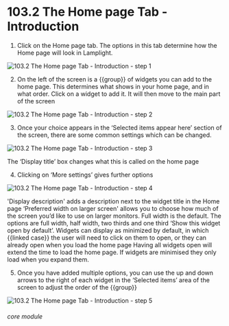 # 103.2 The Home page Tab - Introduction

1. Click on the Home page tab.
The options in this tab determine how the Home page will look in Lamplight.

![103.2 The Home page Tab - Introduction - step 1](103.2_The_Home_page_Tab_-_Introduction_im_1.png)

2. On the left of the screen is a {{group}} of widgets you can add to the home page. This determines what shows in your home page, and in what order. Click on a widget to add it. It will then move to the main part of the screen

![103.2 The Home page Tab - Introduction - step 2](103.2_The_Home_page_Tab_-_Introduction_im_2.png)

3. Once your choice appears in the ‘Selected items appear here’ section of the screen, there are some common settings which can be changed.

![103.2 The Home page Tab - Introduction - step 3](103.2_The_Home_page_Tab_-_Introduction_im_3.png)

The ‘Display title’ box changes what this is called on the home page

4. Clicking on ‘More settings’ gives further options

![103.2 The Home page Tab - Introduction - step 4](103.2_The_Home_page_Tab_-_Introduction_im_4.png)

&#039;Display description&#039; adds a description next to the widget title in the Home page
‘Preferred width on larger screen&#039; allows you to choose how much of the screen you’d like to use on larger monitors. Full width is the default. The options are full width, half width, two thirds and one third
‘Show this widget open by default’. Widgets can display as minimized by default, in which {{linked case}} the user will need to click on them to open, or they can already open when you load the home page
Having all widgets open will extend the time to load the home page. If widgets are minimised they only load when you expand them.

5. Once you have added multiple options, you can use the up and down arrows to the right of each widget in the ‘Selected items’ area of the screen to adjust the order of the {{group}}

![103.2 The Home page Tab - Introduction - step 5](103.2_The_Home_page_Tab_-_Introduction_im_5.png)


###### core module